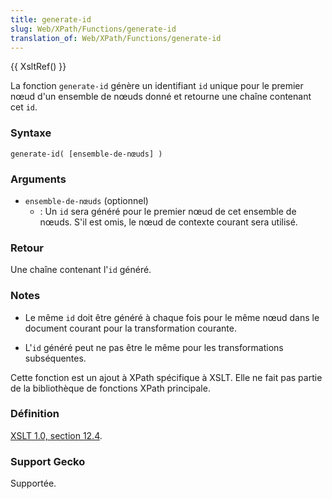 ```yaml
---
title: generate-id
slug: Web/XPath/Functions/generate-id
translation_of: Web/XPath/Functions/generate-id
---
```


{{ XsltRef() }}

La fonction `generate-id` génère un identifiant `id` unique pour le premier nœud d'un ensemble de nœuds donné et retourne une chaîne contenant cet `id`.

### Syntaxe

```
generate-id( [ensemble-de-nœuds] )
```

### Arguments

- `ensemble-de-nœuds` (optionnel)
  - : Un `id` sera généré pour le premier nœud de cet ensemble de nœuds. S'il est omis, le nœud de contexte courant sera utilisé.

### Retour

Une chaîne contenant l'`id` généré.

### Notes

- Le même `id` doit être généré à chaque fois pour le même nœud dans le document courant pour la transformation courante.

<!---->

- L'`id` généré peut ne pas être le même pour les transformations subséquentes.

Cette fonction est un ajout à XPath spécifique à XSLT. Elle ne fait pas partie de la bibliothèque de fonctions XPath principale.

### Définition

[XSLT 1.0, section 12.4](http://www.w3.org/TR/xslt#function-generate-id).

### Support Gecko

Supportée.
